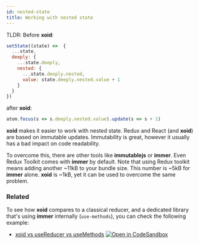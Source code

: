 ```yaml
---
id: nested-state
title: Working with nested state
---
```


TLDR:
Before **xoid**:
```js
setState((state) =>  {
  ...state, 
  deeply: {
    ...state.deeply,
    nested: {
      ...state.deeply.nested,
      value: state.deeply.nested.value + 1
    }
  }
})
```
after **xoid**:
```js
atom.focus(s => s.deeply.nested.value).update(s => s + 1)
```

**xoid** makes it easier to work with nested state. Redux and React (and **xoid**) are  based on immutable updates. Immutability is great, however it usually has a bad impact on code readability.

To overcome this, there are other tools like **immutablejs** or **immer**. Even Redux Toolkit comes with **immer** by default. Note that using Redux toolkit means adding another ~11kB to your bundle size. This number is ~5kB for **immer** alone. **xoid** is ~1kB, yet it can be used to overcome the same problem.

### Related

To see how **xoid** compares to a classical reducer, and a dedicated library that's using **immer** internally (`use-methods`), you can check the following example:

- [xoid vs useReducer vs useMethods](https://github.com/onurkerimov/xoid/tree/master/examples/xoid-vs-usereducer-vs-usemethods) [![Open in CodeSandbox](https://img.shields.io/badge/Open%20in-CodeSandbox-blue?style=flat&colorA=4f2eb3&colorB=4f2eb3&logo=codesandbox)](https://githubbox.com/onurkerimov/xoid/tree/master/examples/xoid-vs-usereducer-vs-usemethods)
